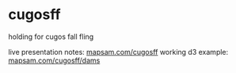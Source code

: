 cugosff
=======

holding for cugos fall fling

live presentation notes: [mapsam.com/cugosff](http://mapsam.com/cugosff)
working d3 example: [mapsam.com/cugosff/dams](http://mapsam.com/cugosff/dams)
